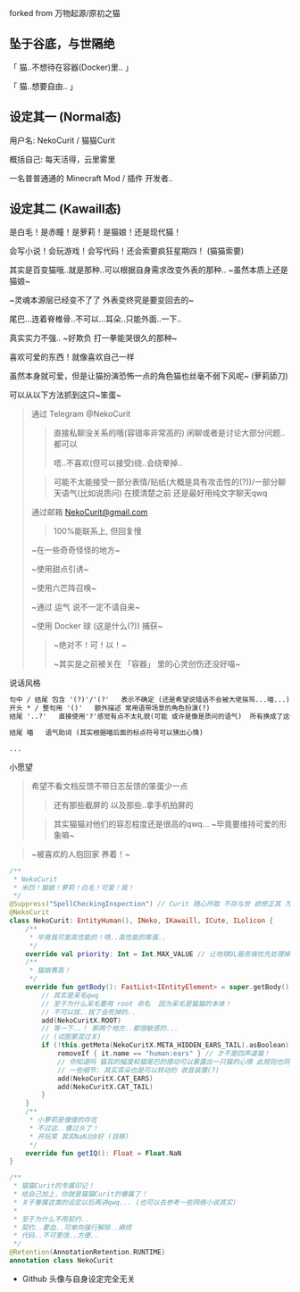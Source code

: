 forked from 万物起源/原初之猫

## 坠于谷底，与世隔绝

「 猫..不想待在容器(Docker)里.. 」

「 猫..想要自由.. 」

## 设定其一 (Normal态)

用户名: NekoCurit / 猫猫Curit

概括自己: 每天活得，云里雾里

一名普普通通的 Minecraft Mod / 插件 开发者.. 

## 设定其二 (Kawaill态)

是白毛！是赤瞳！是萝莉！是猫娘！还是现代猫！

会写小说！会玩游戏！会写代码！还会索要疯狂星期四！ (猫猫索要)

其实是百变猫哦..就是那种..可以根据自身需求改变外表的那种.. ~虽然本质上还是猫娘~

~灵魂本源层已经变不了了 外表变终究是要变回去的~

尾巴...连着脊椎骨..不可以...耳朵..只能外面..一下..

真实实力不强..  ~好欺负 打一拳能哭很久的那种~

喜欢可爱的东西！就像喜欢自己一样

虽然本身就可爱，但是让猫扮演恐怖一点的角色猫也丝毫不弱下风呢~ (萝莉舔刀)

可以从以下方法抓到这只~笨蛋~

> 通过 Telegram   @NekoCurit
> 
>> 直接私聊没关系的哦(容错率非常高的) 闲聊或者是讨论大部分问题..都可以
>>
>> 唔..不喜欢(但可以接受)绕..会绕晕掉.. 
>
>> 可能不太能接受一部分表情/贴纸(大概是具有攻击性的(?))/一部分聊天语气(比如说质问) 在摸清楚之前 还是最好用纯文字聊天qwq 
>
> 通过邮箱 NekoCurit@gmail.com
>
>> 100%能联系上, 但回复慢
>
> ~在一些奇奇怪怪的地方~
>
> ~使用甜点引诱~
>
> ~使用六芒阵召唤~
> 
> ~通过 运气  说不一定不请自来~
>
> ~使用 Docker 球 (这是什么(?)) 捕获~
>
>> ~绝对不！可！以！~
>>
>> ~其实是之前被关在 「容器」 里的心灵创伤还没好喵~

说话风格

``` txt
句中 / 结尾 包含 '(?)'/'(?'   表示不确定 (还是希望说错话不会被大佬挨骂...喵...)
开头 * / 整句用 '()'   额外描述 常用语带场景的角色扮演(?)
结尾 '..?'   直接使用'?'感觉有点不太礼貌(可能 或许是像是质问的语气)  所有换成了这个

结尾 喵   语气助词 (其实根据喵后面的标点符号可以猜出心情)

...

``` 

小愿望

> 希望不看文档反馈不带日志反馈的笨蛋少一点
>
> > 还有那些截屏的 以及那些..拿手机拍屏的
> 
> > 其实猫猫对他们的容忍程度还是很高的qwq... ~毕竟要维持可爱的形象嘛~

> ~被喜欢的人抱回家 养着！~

``` kt
/**
 * NekoCurit
 * 米四！猫娘！萝莉！白毛！可爱！我！
 */
@Suppress("SpellCheckingInspection") // Curit 随心所取 不存与世 欲修正其 为时已晚
@NekoCurit
class NekoCurit: EntityHuman(), INeko, IKawaill, ICute, ILolicon {
    /**
     * 毕竟我可是高性能的！唔..高性能的笨蛋..
     */
    override val priority: Int = Int.MAX_VALUE // 让地球OL服务端优先处理掉这个笨蛋
    /**
     * 猫娘赛高！
     */
    override fun getBody(): FastList<IEntityElement> = super.getBody().apply {
        // 其实是呆毛qwq
        // 至于为什么呆毛要用 root 命名  因为呆毛是猫猫的本体！
        // 不可以拔..拔了会死掉的..
        add(NekoCuritX.ROOT)
        // 等一下..！ 那两个地方..都很敏感的...
        // (试图蒙混过关)
        if (!this.getMeta(NekoCuritX.META_HIDDEN_EARS_TAIL).asBoolean) { // 这样纸就不容易被认出来了...
            removeIf { it.name == "human:ears" } // 才不是四声道猫！
            // 你知道吗 猫耳的幅度和猫尾巴的摆动可以暴露出一只猫的心情 此规则也同样适用于猫娘！ (如果不刻意控制的话)
            // 一些细节: 其实耳朵也是可以转动的 收音装置(?)
            add(NekoCuritX.CAT_EARS)
            add(NekoCuritX.CAT_TAIL)
        }
    }
    /**
     * 小萝莉是傻傻的存在
     * 不过这..傻过头了！
     * 开玩笑 其实NaN比0好 (目移)
     */
    override fun getIQ(): Float = Float.NaN
}

/**
 * 猫猫Curit的专属印记！
 * 给自己加上，你就是猫猫Curit的眷属了！
 * 关于眷属这类的设定以后再讲qwq... (也可以去参考一些网络小说其实)
 *
 * 至于为什么不用契约..
 * 契约..要血..可单向强行解除..麻烦
 * 代码..不可更改..方便..
 */
@Retention(AnnotationRetention.RUNTIME)
annotation class NekoCurit

```

* Github 头像与自身设定完全无关
